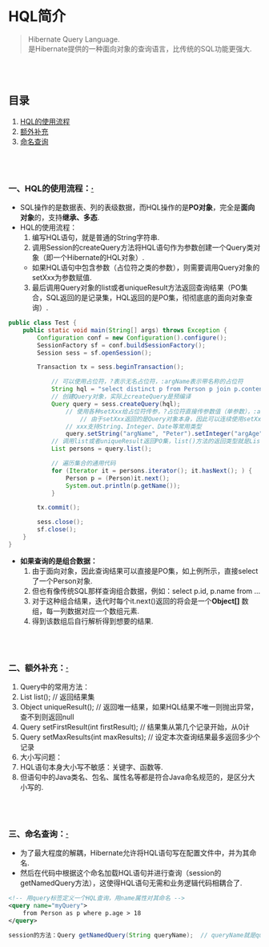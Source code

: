 # HQL简介
> Hibernate Query Language.<br>
> 是Hibernate提供的一种面向对象的查询语言，比传统的SQL功能更强大.

<br><br>

## 目录
1. [HQL的使用流程](#一hql的使用流程)
2. [额外补充](#二额外补充)
3. [命名查询](#三命名查询)

<br><br>

### 一、HQL的使用流程：[·](#目录)

- SQL操作的是数据表、列的表级数据，而HQL操作的是**PO对象**，完全是**面向对象**的，支持**继承、多态**.
- HQL的使用流程：
  1. 编写HQL语句，就是普通的String字符串.
  2. 调用Session的createQuery方法将HQL语句作为参数创建一个Query类对象（即一个Hibernate的HQL对象）.
    - 如果HQL语句中包含参数（占位符之类的参数），则需要调用Query对象的setXxx为参数赋值.
  3. 最后调用Query对象的list或者uniqueResult方法返回查询结果（PO集合，SQL返回的是记录集，HQL返回的是PO集，彻彻底底的面向对象查询）.

```java
public class Test {
	public static void main(String[] args) throws Exception {
		Configuration conf = new Configuration().configure();
		SessionFactory sf = conf.buildSessionFactory();
		Session sess = sf.openSession();

		Transaction tx = sess.beginTransaction();

			// 可以使用占位符，?表示无名占位符，:argName表示带名称的占位符
			String hql = "select distinct p from Person p join p.contents where p.name = :argName and p.age < :argAge";
			// 创建Query对象，实际上createQuery是预编译
			Query query = sess.createQuery(hql);
				// 使用各种setXxx给占位符传参，?占位符直接传参数值（单参数），:argName占位符先给出参数名在给出参数值
					// 由于setXxx返回的是Query对象本身，因此可以连续使用setXxx给多个占位符传参
				// xxx支持String、Integer、Date等常用类型
				query.setString("argName", "Peter").setInteger("argAge", 20);
			// 调用list或者uniqueResult返回PO集，list()方法的返回类型就是List，无类型的（无模板类型）！！
			List persons = query.list();

			// 遍历集合的通用代码
			for (Iterator it = persons.iterator(); it.hasNext(); ) {
				Person p = (Person)it.next();
				System.out.println(p.getName());
			}

		tx.commit();

		sess.close();
		sf.close();
	}
}
```

- **如果查询的是组合数据：**
  1. 由于面向对象，因此查询结果可以直接是PO集，如上例所示，直接select了一个Person对象.
  2. 但也有像传统SQL那样查询组合数据，例如：select p.id, p.name from ...
  3. 对于这种组合结果，迭代时每个it.next()返回的将会是一个**Object[]** 数组，每一列数据对应一个数组元素.
  4. 得到该数组后自行解析得到想要的结果.

<br><br>

### 二、额外补充：[·](#目录)
1. Query中的常用方法：
  1. List list();  // 返回结果集
  2. Object uniqueResult();  // 返回唯一结果，如果HQL结果不唯一则抛出异常，查不到则返回null
  3. Query setFirstResult(int firstResult);  // 结果集从第几个记录开始，从0计
  4. Query setMaxResults(int maxResults);  // 设定本次查询结果最多返回多少个记录
2. 大小写问题：
  1. HQL语句本身大小写不敏感：关键字、函数等.
  2. 但语句中的Java类名、包名、属性名等都是符合Java命名规范的，是区分大小写的.

<br><br>

### 三、命名查询：[·](#目录)
- 为了最大程度的解耦，Hibernate允许将HQL语句写在配置文件中，并为其命名.
- 然后在代码中根据这个命名加载HQL语句并进行查询（session的getNamedQuery方法），这使得HQL语句无需和业务逻辑代码相耦合了.

```xml
<!-- 用query标签定义一个HQL查询，用name属性对其命名 -->
<query name="myQuery">
    from Person as p where p.age > 18
</query>
```

```java
session的方法：Query getNamedQuery(String queryName);  // queryName就是query的命名
```
